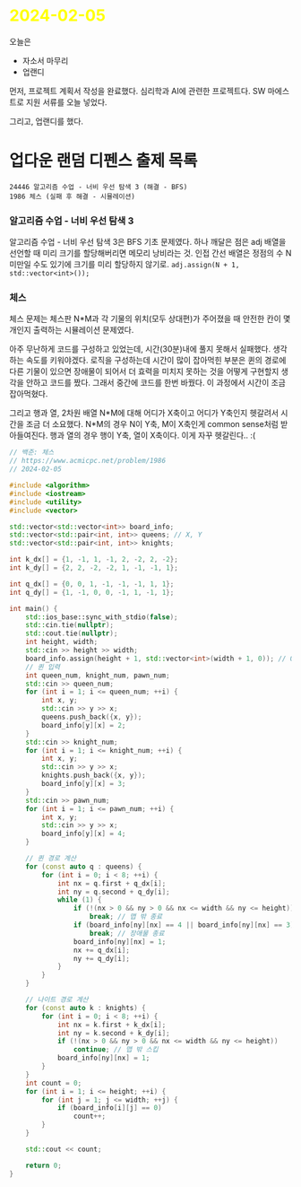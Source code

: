 # <span style="color:yellow">2024-02-05</span>

오늘은
- 자소서 마무리
- 업랜디

먼저, 프로젝트 계획서 작성을 완료했다. 심리학과 AI에 관련한 프로젝트다.
SW 마에스트로 지원 서류를 오늘 넣었다. 

그리고, 업랜디를 했다.


# 업다운 랜덤 디펜스 출제 목록
```
24446 알고리즘 수업 - 너비 우선 탐색 3 (해결 - BFS)
1986 체스 (실패 후 해결 - 시뮬레이션)
```


### 알고리즘 수업 - 너비 우선 탐색 3
알고리즘 수업 - 너비 우선 탐색 3은 BFS 기초 문제였다. 하나 깨달은 점은 adj 배열을 선언할 때 미리 크기를 할당해버리면 메모리 낭비라는 것. 인접 간선 배열은 정점의 수 N 미만일 수도 있기에 크기를 미리 할당하지 않기로.
``adj.assign(N + 1, std::vector<int>());``


### 체스
체스 문제는 체스판 N\*M과 각 기물의 위치(모두 상대편)가 주어졌을 때 안전한 칸이 몇개인지 출력하는 시뮬레이션 문제였다.

아주 무난하게 코드를 구성하고 있었는데, 시간(30분)내에 풀지 못해서 실패했다.
생각하는 속도를 키워야겠다. 로직을 구성하는데 시간이 많이 잡아먹힌 부분은 퀸의 경로에 다른 기물이 있으면 장애물이 되어서 더 효력을 미치지 못하는 것을 어떻게 구현할지 생각을 안하고 코드를 짰다. 그래서 중간에 코드를 한번 바꿨다. 이 과정에서 시간이 조금 잡아먹혔다.

그리고 행과 열, 2차원 배열 N\*M에 대해 어디가 X축이고 어디가 Y축인지 헷갈려서 시간을 조금 더 소요했다.
N\*M의 경우 N이 Y축, M이 X축인게 common sense처럼 받아들여진다.
행과 열의 경우 행이 Y축, 열이 X축이다. 이게 자꾸 헷갈린다.. :(

```cpp
// 백준: 체스
// https://www.acmicpc.net/problem/1986
// 2024-02-05

#include <algorithm>
#include <iostream>
#include <utility>
#include <vector>

std::vector<std::vector<int>> board_info;
std::vector<std::pair<int, int>> queens; // X, Y
std::vector<std::pair<int, int>> knights;

int k_dx[] = {1, -1, 1, -1, 2, -2, 2, -2};
int k_dy[] = {2, 2, -2, -2, 1, -1, -1, 1};

int q_dx[] = {0, 0, 1, -1, -1, -1, 1, 1};
int q_dy[] = {1, -1, 0, 0, -1, 1, -1, 1};

int main() {
    std::ios_base::sync_with_stdio(false);
    std::cin.tie(nullptr);
    std::cout.tie(nullptr);
    int height, width;
    std::cin >> height >> width;
    board_info.assign(height + 1, std::vector<int>(width + 1, 0)); // 0 안전 1 위험 2 퀸 3 나이트 4 폰
    // 퀸 입력
    int queen_num, knight_num, pawn_num;
    std::cin >> queen_num;
    for (int i = 1; i <= queen_num; ++i) {
        int x, y;
        std::cin >> y >> x;
        queens.push_back({x, y});
        board_info[y][x] = 2;
    }
    std::cin >> knight_num;
    for (int i = 1; i <= knight_num; ++i) {
        int x, y;
        std::cin >> y >> x;
        knights.push_back({x, y});
        board_info[y][x] = 3;
    }
    std::cin >> pawn_num;
    for (int i = 1; i <= pawn_num; ++i) {
        int x, y;
        std::cin >> y >> x;
        board_info[y][x] = 4;
    }

    // 퀸 경로 계산
    for (const auto q : queens) {
        for (int i = 0; i < 8; ++i) {
            int nx = q.first + q_dx[i];
            int ny = q.second + q_dy[i];
            while (1) {
                if (!(nx > 0 && ny > 0 && nx <= width && ny <= height))
                    break; // 맵 밖 종료
                if (board_info[ny][nx] == 4 || board_info[ny][nx] == 3)
                    break; // 장애물 종료
                board_info[ny][nx] = 1;
                nx += q_dx[i];
                ny += q_dy[i];
            }
        }
    }

    // 나이트 경로 계산
    for (const auto k : knights) {
        for (int i = 0; i < 8; ++i) {
            int nx = k.first + k_dx[i];
            int ny = k.second + k_dy[i];
            if (!(nx > 0 && ny > 0 && nx <= width && ny <= height))
                continue; // 맵 밖 스킵
            board_info[ny][nx] = 1;
        }
    }
    int count = 0;
    for (int i = 1; i <= height; ++i) {
        for (int j = 1; j <= width; ++j) {
            if (board_info[i][j] == 0)
                count++;
        }
    }

    std::cout << count;

    return 0;
}

```